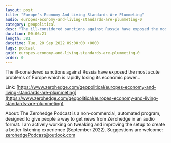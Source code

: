 ```yaml
---
layout: post
title: "Europe's Economy And Living Standards Are Plummeting"
audio: europes-economy-and-living-standards-are-plummeting-0
category: geopolitical
desc: "The ill-considered sanctions against Russia have exposed the most acute problems of Europe which is rapidly losing its economic power..."
duration: 00:06:21
length: 381
datetime: Tue, 20 Sep 2022 09:00:00 +0000
tags: podcast
guid: europes-economy-and-living-standards-are-plummeting-0
order: 0
---
```

The ill-considered sanctions against Russia have exposed the most acute problems of Europe which is rapidly losing its economic power...

Link: [https://www.zerohedge.com/geopolitical/europes-economy-and-living-standards-are-plummeting](https://www.zerohedge.com/geopolitical/europes-economy-and-living-standards-are-plummeting)

About: The Zerohedge Podcast is a non-commercial, automated program, designed to give people a way to get news from Zerohedge in an audio format.  I am actively working on tweaking and improving the setup to create a better listening experience (September 2022).  Suggestions are welcome: [zerohedgePodcast@outlook.com](mailto:zerohedgePodcast@outlook.com)